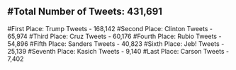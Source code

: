 #Total Number of Tweets: 431,691 
---
#First Place: Trump Tweets - 168,142
#Second Place: Clinton Tweets - 65,974
#Third Place: Cruz Tweets - 60,176
#Fourth Place: Rubio Tweets - 54,896
#Fifth Place: Sanders Tweets - 40,823
#Sixth Place: Jeb! Tweets - 25,139
#Seventh Place: Kasich Tweets - 9,140
#Last Place: Carson Tweets - 7,402
